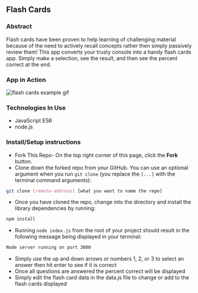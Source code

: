 ## Flash Cards

### Abstract 
Flash cards have been proven to help learning of challenging material because of the need to actively recall concepts rather then simply passively review them! This app converts your trusty console into a handy flash cards app. Simply make a selection, see the result, and then see the percent correct at the end. 

### App in Action
![flash cards example gif](https://media.giphy.com/media/1zkb1q58eTiTH6D7wc/giphy.gif)

### Technologies In Use
- JavaScript ES6
- node.js

### Install/Setup instructions
- Fork This Repo- On the top right corner of this page, click the **Fork** button.
- Clone down the forked repo from your GitHub. You can use an optional argument when you run `git clone` (you replace the `[...]` with the terminal command arguments):
```bash
git clone [remote-address] [what you want to name the repo]
```
- Once you have cloned the repo, change into the directory and install the library dependencies by running:
```bash
npm install
```
- Running `node index.js` from the root of your project should result in the following message being displayed in your terminal: 
```bash
Node server running on port 3000
```
- Simply use the up and down arrows or numbers 1, 2, or 3 to select an answer then hit enter to see if it is correct
- Once all questions are answered the percent correct will be displayed
- Simply edit the flash card data in the data.js file to change or add to the flash cards displayed
